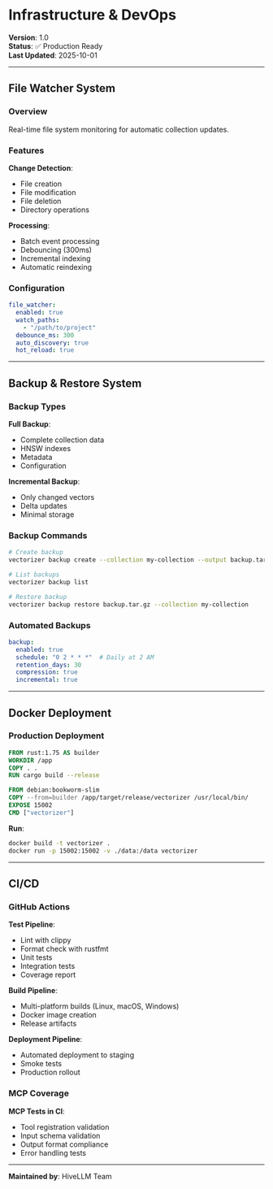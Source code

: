 # Infrastructure & DevOps

**Version**: 1.0  
**Status**: ✅ Production Ready  
**Last Updated**: 2025-10-01

---

## File Watcher System

### Overview

Real-time file system monitoring for automatic collection updates.

### Features

**Change Detection**:
- File creation
- File modification
- File deletion
- Directory operations

**Processing**:
- Batch event processing
- Debouncing (300ms)
- Incremental indexing
- Automatic reindexing

### Configuration

```yaml
file_watcher:
  enabled: true
  watch_paths:
    - "/path/to/project"
  debounce_ms: 300
  auto_discovery: true
  hot_reload: true
```

---

## Backup & Restore System

### Backup Types

**Full Backup**:
- Complete collection data
- HNSW indexes
- Metadata
- Configuration

**Incremental Backup**:
- Only changed vectors
- Delta updates
- Minimal storage

### Backup Commands

```bash
# Create backup
vectorizer backup create --collection my-collection --output backup.tar.gz

# List backups
vectorizer backup list

# Restore backup
vectorizer backup restore backup.tar.gz --collection my-collection
```

### Automated Backups

```yaml
backup:
  enabled: true
  schedule: "0 2 * * *"  # Daily at 2 AM
  retention_days: 30
  compression: true
  incremental: true
```

---

## Docker Deployment

### Production Deployment

```dockerfile
FROM rust:1.75 AS builder
WORKDIR /app
COPY . .
RUN cargo build --release

FROM debian:bookworm-slim
COPY --from=builder /app/target/release/vectorizer /usr/local/bin/
EXPOSE 15002
CMD ["vectorizer"]
```

**Run**:
```bash
docker build -t vectorizer .
docker run -p 15002:15002 -v ./data:/data vectorizer
```

---

## CI/CD

### GitHub Actions

**Test Pipeline**:
- Lint with clippy
- Format check with rustfmt
- Unit tests
- Integration tests
- Coverage report

**Build Pipeline**:
- Multi-platform builds (Linux, macOS, Windows)
- Docker image creation
- Release artifacts

**Deployment Pipeline**:
- Automated deployment to staging
- Smoke tests
- Production rollout

### MCP Coverage

**MCP Tests in CI**:
- Tool registration validation
- Input schema validation
- Output format compliance
- Error handling tests

---

**Maintained by**: HiveLLM Team

